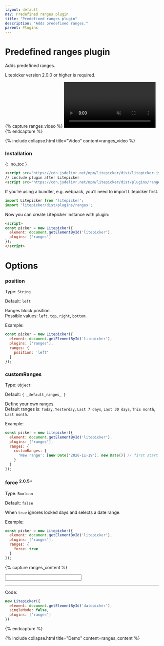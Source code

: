 ```yaml
---
layout: default
nav: Predefined ranges plugin
title: "Predefined ranges plugin"
description: "Adds predefined ranges."
parent: Plugins
---
```


# Predefined ranges plugin

Adds predefined ranges.

Litepicker version 2.0.0 or higher is required.

{% capture ranges_video %}
<video class="demo-video" autoplay="autoplay" muted loop preload="metadata">
    <source src="{{ '/assets/video/ranges.mp4' | relative_url }}" type="video/mp4">
</video>
{% endcapture %}

{% include collapse.html title="Video" content=ranges_video %}


### Installation
{: .no_toc }

```html
<script src="https://cdn.jsdelivr.net/npm/litepicker/dist/litepicker.js"></script>
// include plugin after Litepicker
<script src="https://cdn.jsdelivr.net/npm/litepicker/dist/plugins/ranges.js"></script>
```

If you’re using a bundler, e.g. webpack, you’ll need to import Litepicker first.

```ts
import Litepicker from 'litepicker';
import 'litepicker/dist/plugins/ranges';
```

Now you can create Litepicker instance with plugin:

```html
<script>
const picker = new Litepicker({ 
  element: document.getElementById('litepicker'),
  plugins: ['ranges']
});
</script>
```

# Options

### position

Type: `String`

Default: `left`

Ranges block position.  
Possible values: `left`, `top`, `right`, `bottom`.

Example: 

```js
const picker = new Litepicker({ 
  element: document.getElementById('litepicker'),
  plugins: ['ranges'],
  ranges: {
    position: 'left'
  }
});
```

### customRanges

Type: `Object`

Default: `{ _default_ranges_ }`

Define your own ranges.  
Default ranges is: `Today`, `Yesterday`, `Last 7 days`, `Last 30 days`, `This month`, `Last month`.

Example: 

```js
const picker = new Litepicker({ 
  element: document.getElementById('litepicker'),
  plugins: ['ranges'],
  ranges: {
    customRanges: {
      'New range': [new Date('2020-11-19'), new Date()] // first start date then end date.
    }
  }
});
```

### force <sup>2.0.5+</sup>

Type: `Boolean`

Default: `false`

When `true` ignores locked days and selects a date range.

Example: 

```js
const picker = new Litepicker({ 
  element: document.getElementById('litepicker'),
  plugins: ['ranges'],
  ranges: {
    force: true
  }
});
```

{% capture ranges_content %}
<div style="display:flex">
  <input id="input-ranges" class="form-control" style="width: 250px" readonly/>
</div>
<div class="demo-wrapper" data-cfg="ranges"></div>

---

Code:

```js
new Litepicker({
  element: document.getElementById('datepicker'),
  singleMode: false,
  plugins: ['ranges']
})
```
{% endcapture %}

{% include collapse.html title="Demo" content=ranges_content %}